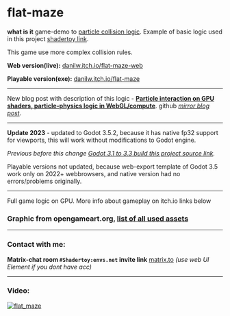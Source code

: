 # flat-maze

**what is it** game-demo to [particle collision logic](https://github.com/danilw/godot-utils-and-other). Example of basic logic used in this project [shadertoy link](https://www.shadertoy.com/view/tstSz7).

This game use more complex collision rules.

**Web version(live):** [danilw.itch.io/flat-maze-web](https://danilw.itch.io/flat-maze-web)

**Playable version(exe):** [danilw.itch.io/flat-maze](https://danilw.itch.io/flat-maze)

___

New blog post with description of this logic - [**Particle interaction on GPU shaders, particle-physics logic in WebGL/compute**](https://arugl.medium.com/particle-interaction-on-gpu-shaders-particle-physics-logic-in-webgl-compute-dc31a4e7b9cc). github [*mirror blog post*](https://danilw.github.io/blog/Particle_interaction_on_GPU_shaders_particle_physics/).

___

**Update 2023** - updated to Godot 3.5.2, because it has native fp32 support for viewports, this will work without modifications to Godot engine.

*Previous before this change [Godot 3.1 to 3.3 build this project source link](https://github.com/danilw/flat-maze/tree/294adbda84b0b74574afd1f2989fa07c928daed1).*

Playable versions not updated, because web-export template of Godot 3.5 work only on 2022+ webbrowsers, and native version had no errors/problems originally.
___

Full game logic on GPU. More info about gameplay on itch.io links below     

### Graphic from opengameart.org, [list of all used assets](https://github.com/danilw/flat-maze/blob/master/SOURCE_OF_GRAPHIC.md)

___

### Contact with me:

**Matrix-chat room `#Shadertoy:envs.net` invite link** [matrix.to](https://matrix.to/#/#Shadertoy:envs.net) *(use web UI Element if you dont have acc)*

___

### Video:

[![flat_maze](https://danilw.github.io/godot-utils-and-other/flat_maze_yt.png)](https://youtu.be/HawWnuMn1mc)
